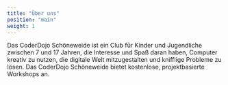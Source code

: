 ```yaml
---
title: "Über uns"
position: "main"
weight: 1
---
```

Das CoderDojo Schöneweide ist ein Club für Kinder und Jugendliche zwischen 7 und 17 Jahren,
die Interesse und Spaß daran haben, Computer kreativ zu nutzen, die digitale Welt 
mitzugestalten und knifflige Probleme zu lösen. 
Das CoderDojo Schöneweide bietet kostenlose, projektbasierte Workshops an.
